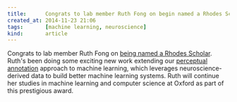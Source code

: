 ```yaml
---
title:      Congrats to lab member Ruth Fong on begin named a Rhodes Scholar
created_at: 2014-11-23 21:06
tags:       [machine learning, neuroscience]
kind:       article
---
```


Congrats to lab member Ruth Fong on <a href="http://www.seas.harvard.edu/news/2014/11/ruth-c-fong-15-named-rhodes-scholar">being named a Rhodes Scholar</a>.  Ruth's been doing some exciting new work extending our <a href="/pdfs/2014_scheirer_tpami.pdf">perceptual annotation</a> approach to machine learning, which leverages neuroscience-derived data to build better machine learning systems.  Ruth will continue her studies in machine learning and computer science at Oxford as part of this prestigious award.
